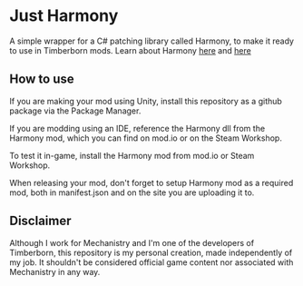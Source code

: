 # Just Harmony
A simple wrapper for a C# patching library called Harmony, to make it ready to use in Timberborn mods. Learn about Harmony [here](https://github.com/pardeike/Harmony) and [here](https://harmony.pardeike.net/)

## How to use
If you are making your mod using Unity, install this repository as a github package via the Package Manager.

If you are modding using an IDE, reference the Harmony dll from the Harmony mod, which you can find on mod.io or on the Steam Workshop.

To test it in-game, install the Harmony mod from mod.io or Steam Workshop.

When releasing your mod, don't forget to setup Harmony mod as a required mod, both in manifest.json and on the site you are uploading it to.

## Disclaimer
Although I work for Mechanistry and I'm one of the developers of Timberborn, this repository is my personal creation, made independently of my job. It shouldn't be considered official game content nor associated with Mechanistry in any way.
